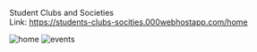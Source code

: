 Student Clubs and Societies
</br>
Link: https://students-clubs-socities.000webhostapp.com/home
</br>

![home](https://user-images.githubusercontent.com/87890258/194202894-99440599-3a06-46fc-80ad-f2333574d9c0.png)
![events](https://user-images.githubusercontent.com/87890258/194202911-32f58c37-a4d4-4070-b7c2-fed36f68a637.png)
